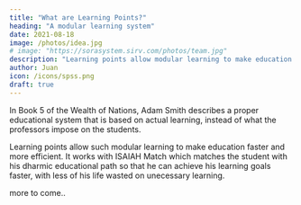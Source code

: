 ```yaml
---
title: "What are Learning Points?"
heading: "A modular learning system"
date: 2021-08-18
image: /photos/idea.jpg
# image: "https://sorasystem.sirv.com/photos/team.jpg"
description: "Learning points allow modular learning to make education faster and more efficient. It works with ISAIAH Match"
author: Juan
icon: /icons/spss.png
draft: true
---
```



In Book 5 of the Wealth of Nations, Adam Smith describes a proper educational system that is based on actual learning, instead of what the professors impose on the students. 

Learning points allow such modular learning to make education faster and more efficient. It works with ISAIAH Match which matches the student with his dharmic educational path so that he can achieve his learning goals faster, with less of his life wasted on unecessary learning. 

more to come..
